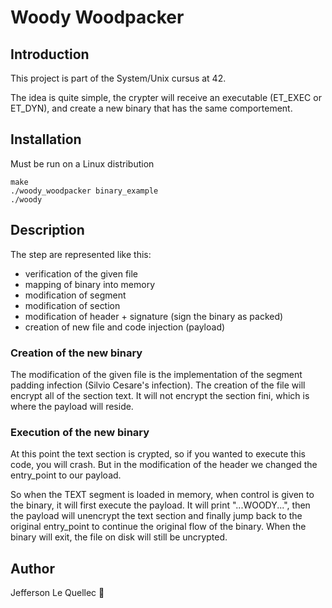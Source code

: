# Woody Woodpacker 

## Introduction

This project is part of the System/Unix cursus at 42.

The idea is quite simple, the crypter will receive an executable (ET_EXEC or ET_DYN), and create a new binary that has the same comportement.

## Installation

Must be run on a Linux distribution

```
make
./woody_woodpacker binary_example
./woody
```

## Description

The step are represented like this:
- verification of the given file
- mapping of binary into memory
- modification of segment
- modification of section
- modification of header + signature (sign the binary as packed)
- creation of new file and code injection (payload)

### Creation of the new binary

The modification of the given file is the implementation of the segment padding infection (Silvio Cesare's infection).
The creation of the file will encrypt all of the section text.
It will not encrypt the section fini, which is where the payload will reside.

### Execution of the new binary

At this point the text section is crypted, so if you wanted to execute this code, you will crash.
But in the modification of the header we changed the entry_point to our payload.

So when the TEXT segment is loaded in memory, when control is given to the binary, it will first execute the payload.
It will print "...WOODY...", then the payload will unencrypt the text section and finally jump back to the original entry_point to continue the original flow of the binary.
When the binary will exit, the file on disk will still be uncrypted.

## Author

Jefferson Le Quellec 🐜
